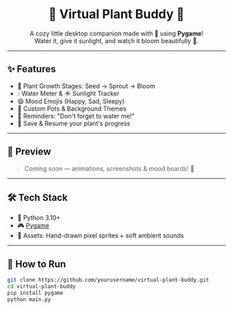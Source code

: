 <h1 align="center">🌱 Virtual Plant Buddy 🐣</h1>

<p align="center">
  A cozy little desktop companion made with 💚 using <b>Pygame</b>!<br>
  Water it, give it sunlight, and watch it bloom beautifully 🌸.
</p>

---

## ✨ Features

- 🌿 Plant Growth Stages: Seed → Sprout → Bloom
- 💧 Water Meter & ☀️ Sunlight Tracker
- 😄 Mood Emojis (Happy, Sad, Sleepy)
- 🎨 Custom Pots & Background Themes
- 🔔 Reminders: "Don't forget to water me!"
- 💾 Save & Resume your plant's progress

---

## 📸 Preview

> Coming soon — animations, screenshots & mood boards! 🎥

---

## 🛠️ Tech Stack

- 🐍 Python 3.10+
- 🎮 [Pygame](https://www.pygame.org/news)
- 🎨 Assets: Hand-drawn pixel sprites + soft ambient sounds

---

## 🧪 How to Run

```bash
git clone https://github.com/yourusername/virtual-plant-buddy.git
cd virtual-plant-buddy
pip install pygame
python main.py
